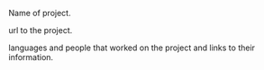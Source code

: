 Name of project.

url to the project.

languages and people that worked on the project and links to their information.

